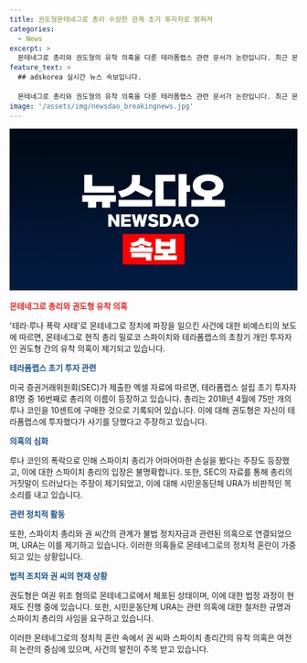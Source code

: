 ```yaml
---
title: 권도형몬테네그로 총리 수상한 관계 초기 투자자로 밝혀져
categories:
  - News
excerpt: >
  몬테네그로 총리와 권도형의 유착 의혹을 다룬 테라폼랩스 관련 문서가 논란입니다. 최근 몬테네그로 일간지 비예스티는 미국 증권거래위원회가 제출한 문서에 따라 총리의 테라폼랩스 투자 의혹을 보도했습니다. 이에 대해 시민운동단체 URA는 총리의 거짓말과 의혹의 해명을 요구하고 있습니다. 또한, 권 씨의 루나 코인 거래와 관련하여 총리의 공개되지 않은 자산과 관련된 의심도 제기되고 있습니다. 이러한 사안들이 몬테네그로 정치계를 동요시키고 있습니다.
feature_text: >
  ## adskorea 실시간 뉴스 속보입니다.

  몬테네그로 총리와 권도형의 유착 의혹을 다룬 테라폼랩스 관련 문서가 논란입니다. 최근 몬테네그로 일간지 비예스티는 미국 증권거래위원회가 제출한 문서에 따라 총리의 테라폼랩스 투자 의혹을 보도했습니다. 이에 대해 시민운동단체 URA는 총리의 거짓말과 의혹의 해명을 요구하고 있습니다. 또한, 권 씨의 루나 코인 거래와 관련하여 총리의 공개되지 않은 자산과 관련된 의심도 제기되고 있습니다. 이러한 사안들이 몬테네그로 정치계를 동요시키고 있습니다.
image: '/assets/img/newsdao_breakingnews.jpg'
---
```


<p><img src="/assets/img/newsdao_breakingnews.jpg" alt="adskorea 속보" /></p>

<p><b><span style="color: #ee2323;">몬테네그로 총리와 권도형 유착 의혹</span></b></p>

<p>'테라·루나 폭락 사태'로 몬테네그로 정치에 파장을 일으킨 사건에 대한 비예스티의 보도에 따르면, 몬테네그로 현직 총리 밀로코 스파이치와 테라폼랩스의 초창기 개인 투자자인 권도형 간의 유착 의혹이 제기되고 있습니다.</p>

<p data-ke-size="size16"></p>

<p><b><span style="color: #1a5490;">테라폼랩스 초기 투자 관련</span></b></p>

<p>미국 증권거래위원회(SEC)가 제출한 엑셀 자료에 따르면, 테라폼랩스 설립 초기 투자자 81명 중 16번째로 총리의 이름이 등장하고 있습니다. 총리는 2018년 4월에 75만 개의 루나 코인을 10센트에 구매한 것으로 기록되어 있습니다. 이에 대해 권도형은 자신이 테라폼랩스에 투자했다가 사기를 당했다고 주장하고 있습니다.</p>

<p data-ke-size="size16"></p>

<p><b><span style="color: #1a5490;">의혹의 심화</span></b></p>

<p>루나 코인의 폭락으로 인해 스파이치 총리가 어마어마한 손실을 봤다는 주장도 등장했고, 이에 대한 스파이치 총리의 입장은 불명확합니다. 또한, SEC의 자료를 통해 총리의 거짓말이 드러났다는 주장이 제기되었고, 이에 대해 시민운동단체 URA가 비판적인 목소리를 내고 있습니다.</p>

<p data-ke-size="size16"></p>

<p><b><span style="color: #1a5490;">관련 정치적 활동</span></b></p>

<p>또한, 스파이치 총리와 권 씨간의 관계가 불법 정치자금과 관련된 의혹으로 연결되었으며, URA는 이를 제기하고 있습니다. 이러한 의혹들로 몬테네그로의 정치적 혼란이 가중되고 있는 상황입니다.</p>

<p data-ke-size="size16"></p>

<p><b><span style="color: #1a5490;">법적 조치와 권 씨의 현재 상황</span></b></p>

<p>권도형은 여권 위조 혐의로 몬테네그로에서 체포된 상태이며, 이에 대한 법정 과정이 현재도 진행 중에 있습니다. 또한, 시민운동단체 URA는 관련 의혹에 대한 철저한 규명과 스파이치 총리의 사임을 요구하고 있습니다.</p>

<p data-ke-size="size16"></p>

<p>이러한 몬테네그로의 정치적 혼란 속에서 권 씨와 스파이치 총리간의 유착 의혹은 여전히 논란의 중심에 있으며, 사건의 발전이 주목 받고 있습니다.</p>

